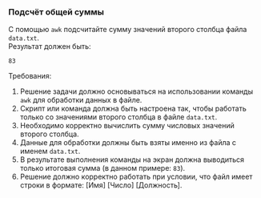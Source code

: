 
### Подсчёт общей суммы

С помощью `awk` подсчитайте сумму значений второго столбца файла `data.txt`.\
Результат должен быть:
```
83
```

Требования:
1. Решение задачи должно основываться на использовании команды `awk` для обработки данных в файле.
2. Скрипт или команда должна быть настроена так, чтобы работать только со значениями второго столбца в файле `data.txt`.
3. Необходимо корректно вычислить сумму числовых значений второго столбца.
4. Данные для обработки должны быть взяты именно из файла с именем `data.txt`.
5. В результате выполнения команды на экран должна выводиться только итоговая сумма (в данном примере: `83`).
6. Решение должно корректно работать при условии, что файл имеет строки в формате: [Имя] [Число] [Должность].